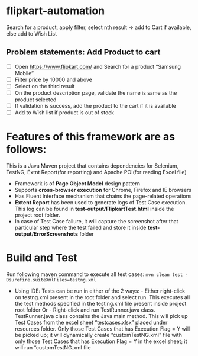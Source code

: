 # flipkart-automation
Search for a product, apply filter, select nth result => add to Cart if available, else add to Wish List

Problem statements:
Add Product to cart
- 
- [ ]	Open https://www.flipkart.com/ and Search for a product “Samsung Mobile”
- [ ]   Filter price by 10000 and above
- [ ]   Select on the third result
- [ ]   On the product description page, validate the name is same as the product selected
- [ ]	If validation is success, add the product to the cart if it is available
- [ ]	Add to Wish list if product is out of stock

# Features of this framework are as follows:

This is a Java Maven project that contains dependencies for Selenium, TestNG, Extnt Report(for reporting) and Apache POI(for reading Excel file)
-	Framework is of **Page Object Model** design pattern
-	Supports **cross-browser execution** for Chrome, Firefox and IE browsers
-	Has Fluent Interface mechanism that chains the page-related operations
-	**Extent Report** has been used to generate logs of Test Case execution. This log can be found in **test-output/FlipkartTest.html** inside the project root folder.
-	In case of Test Case failure, it will capture the screenshot after that particular step where the test failed and store it inside **test-output/ErrorScreenshots** folder

# Build and Test
Run following maven command to execute all test cases:
`mvn clean test -Dsurefire.suiteXmlFiles=testng.xml`
-	Using IDE: Tests can be run in either of the 2 ways:
        - Either right-click on testng.xml present in the root folder and select run. This executes all the test methods specified in the testing.xml file present inside project root folder Or
        - Right-click and run TestRunner.java class. TestRunner.java class contains the Java main method. This will pick up Test Cases from the excel sheet “testcases.xlsx” placed under resources folder. Only those Test Cases that has Execution Flag = Y will be picked up; it will dynamically create “customTestNG.xml" file with only those Test Cases that has Execution Flag = Y in the excel sheet; it will run “customTestNG.xml file
